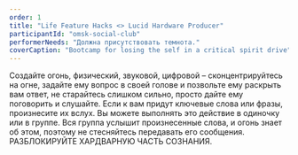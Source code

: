 ```yaml
---
order: 1
title: "Life Feature Hacks <> Lucid Hardware Producer" 
participantId: "omsk-social-club"
performerNeeds: "Должна присутствовать темнота."
coverCaption: "Bootcamp for losing the self in a critical spirit drive"
---
```


Создайте огонь, физический, звуковой, цифровой – сконцентрируйтесь на огне, задайте ему вопрос в своей голове и позвольте ему раскрыть вам ответ, не старайтесь слишком сильно, просто дайте ему поговорить и слушайте. Если к вам придут ключевые слова или фразы, произнесите их вслух. Вы можете выполнять это действие в одиночку или в группе. Вся группа услышит произнесенные слова, и огонь знает об этом, поэтому не стесняйтесь передавать его сообщения. РАЗБЛОКИРУЙТЕ ХАРДВАРНУЮ ЧАСТЬ СОЗНАНИЯ.
